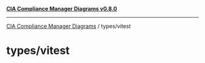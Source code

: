 [**CIA Compliance Manager Diagrams v0.8.0**](../../README.md)

***

[CIA Compliance Manager Diagrams](../../modules.md) / types/vitest

# types/vitest
